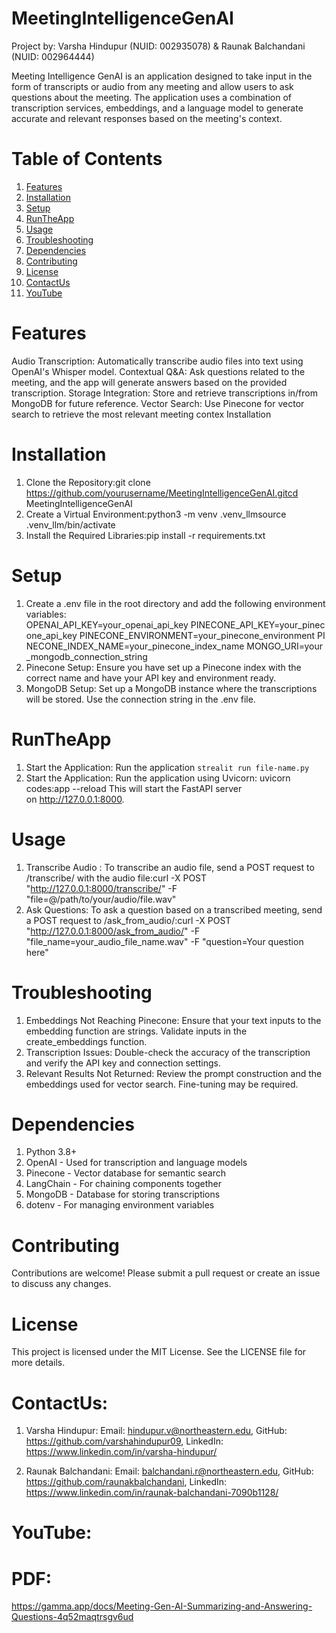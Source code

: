 # MeetingIntelligenceGenAI

Project by: Varsha Hindupur (NUID: 002935078) & Raunak Balchandani (NUID: 002964444)

Meeting Intelligence GenAI is an application designed to take input in the form of transcripts or audio from any meeting and allow users to ask questions about the meeting. The application uses a combination of transcription services, embeddings, and a language model to generate accurate and relevant responses based on the meeting's context.

# Table of Contents

1. [Features](#Features)
2. [Installation](#Installation)
3. [Setup](#Setup)
4. [RunTheApp](#RunTheApp)
5. [Usage](#Usage)
6. [Troubleshooting](#Troubleshooting)
7. [Dependencies](#Dependencies)
8. [Contributing](#Contributing)
9. [License](#License)
10. [ContactUs](#ContactUs)
11. [YouTube](#YouTube)
    

# Features

Audio Transcription: Automatically transcribe audio files into text using OpenAI's Whisper model. Contextual Q&A: Ask questions related to the meeting, and the app will generate answers based on the provided transcription. Storage Integration: Store and retrieve transcriptions in/from MongoDB for future reference. Vector Search: Use Pinecone for vector search to retrieve the most relevant meeting contex
Installation

# Installation

1. Clone the Repository:git clone https://github.com/yourusername/MeetingIntelligenceGenAI.gitcd MeetingIntelligenceGenAI
2. Create a Virtual Environment:python3 -m venv .venv_llmsource .venv_llm/bin/activate
3. Install the Required Libraries:pip install -r requirements.txt

# Setup

1. Create a .env file in the root directory and add the following environment variables:
OPENAI_API_KEY=your_openai_api_key PINECONE_API_KEY=your_pinecone_api_key PINECONE_ENVIRONMENT=your_pinecone_environment PINECONE_INDEX_NAME=your_pinecone_index_name MONGO_URI=your_mongodb_connection_string
2. Pinecone Setup: Ensure you have set up a Pinecone index with the correct name and have your API key and environment ready.
3. MongoDB Setup: Set up a MongoDB instance where the transcriptions will be stored. Use the connection string in the .env file.

# RunTheApp

1. Start the Application: Run the application ```strealit run file-name.py```
2. Start the Application: Run the application using Uvicorn: uvicorn codes:app --reload This will start the FastAPI server on http://127.0.0.1:8000.

# Usage

1. Transcribe Audio : To transcribe an audio file, send a POST request to /transcribe/ with the audio file:curl -X POST "http://127.0.0.1:8000/transcribe/" -F "file=@/path/to/your/audio/file.wav"
2. Ask Questions: To ask a question based on a transcribed meeting, send a POST request to /ask_from_audio/:curl -X POST "http://127.0.0.1:8000/ask_from_audio/" -F "file_name=your_audio_file_name.wav" -F "question=Your question here"

# Troubleshooting

1. Embeddings Not Reaching Pinecone: Ensure that your text inputs to the embedding function are strings. Validate inputs in the create_embeddings function.
2. Transcription Issues: Double-check the accuracy of the transcription and verify the API key and connection settings.
3. Relevant Results Not Returned: Review the prompt construction and the embeddings used for vector search. Fine-tuning may be required.

# Dependencies

1. Python 3.8+
2. OpenAI - Used for transcription and language models
3. Pinecone - Vector database for semantic search
4. LangChain - For chaining components together
5. MongoDB - Database for storing transcriptions
6. dotenv - For managing environment variables

# Contributing
Contributions are welcome! Please submit a pull request or create an issue to discuss any changes.

# License
This project is licensed under the MIT License. See the LICENSE file for more details.

# ContactUs:

1. Varsha Hindupur:
   Email: hindupur.v@northeastern.edu, GitHub: https://github.com/varshahindupur09, LinkedIn: https://www.linkedin.com/in/varsha-hindupur/

2. Raunak Balchandani:
   Email: balchandani.r@northeastern.edu, GitHub: https://github.com/raunakbalchandani, LinkedIn: https://www.linkedin.com/in/raunak-balchandani-7090b1128/

# YouTube:

# PDF: 
https://gamma.app/docs/Meeting-Gen-AI-Summarizing-and-Answering-Questions-4q52maqtrsgv6ud